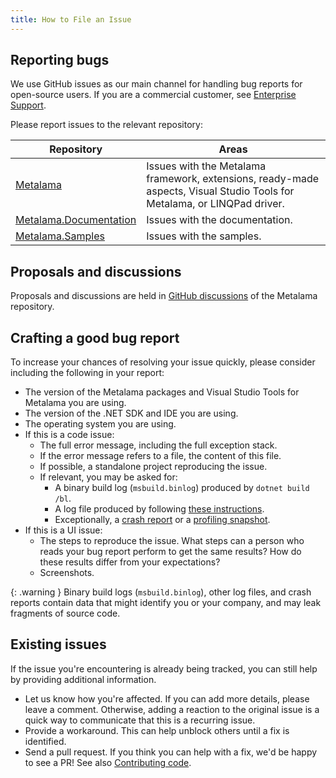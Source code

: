 ```yaml
---
title: How to File an Issue
---
```


## Reporting bugs

We use GitHub issues as our main channel for handling bug reports for open-source users. If you are a commercial customer, see [Enterprise Support](/premium/enterprise-support)<i class="premium"></i>.

Please report issues to the relevant repository:

| Repository | Areas |
|----|----|
| [Metalama](https://github.com/metalama/Metalama/issues) | Issues with the Metalama framework, extensions, ready-made aspects, Visual Studio Tools for Metalama, or LINQPad driver. |
| [Metalama.Documentation](https://github.com/metalama/Metalama.Documentation/issues) | Issues with the documentation. |
| [Metalama.Samples](https://github.com/metalama/Metalama.Documentation/issues) | Issues with the samples. |

## Proposals and discussions

Proposals and discussions are held in [GitHub discussions](https://github.com/orgs/metalama/discussions) of the Metalama repository.

## Crafting a good bug report

To increase your chances of resolving your issue quickly, please consider including the following in your report:

* The version of the Metalama packages and Visual Studio Tools for Metalama you are using.
* The version of the .NET SDK and IDE you are using.
* The operating system you are using.
* If this is a code issue:
    - The full error message, including the full exception stack.
    - If the error message refers to a file, the content of this file.
    - If possible, a standalone project reproducing the issue.
    - If relevant, you may be asked for:
        - A binary build log (`msbuild.binlog`) produced by `dotnet build /bl`.
        - A log file produced by following [these instructions](https://doc.metalama.net/conceptual/configuration/creating-logs).
        - Exceptionally, a [crash report](https://doc.metalama.net/conceptual/configuration/process-dump) or a [profiling snapshot](https://doc.metalama.net/conceptual/configuration/profiling).
* If this is a UI issue:
    - The steps to reproduce the issue. What steps can a person who reads your bug report perform to get the same results? How do these results differ from your expectations?
    - Screenshots.

{: .warning }
Binary build logs (`msbuild.binlog`), other log files, and crash reports contain data that might identify you or your company, and may leak fragments of source code.

## Existing issues

If the issue you're encountering is already being tracked, you can still help by providing additional information.

- Let us know how you're affected. If you can add more details, please leave a comment. Otherwise, adding a reaction to the original issue is a quick way to communicate that this is a recurring issue.
- Provide a workaround. This can help unblock others until a fix is identified.
- Send a pull request. If you think you can help with a fix, we'd be happy to see a PR! See also [Contributing code](contribute-code).
